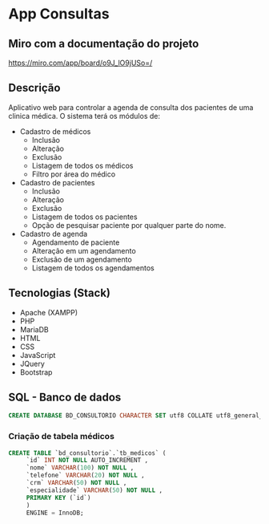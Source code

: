 # App Consultas

## Miro com a documentação do projeto
https://miro.com/app/board/o9J_lO9jUSo=/

## Descrição
Aplicativo web para controlar a agenda de consulta dos pacientes de uma clinica médica. O sistema terá os módulos de:
- Cadastro de médicos
    - Inclusão
    - Alteração
    - Exclusão
    - Listagem de todos os médicos
    - Filtro por área do médico
- Cadastro de pacientes
    - Inclusão
    - Alteração
    - Exclusão
    - Listagem de todos os pacientes
    - Opção de pesquisar paciente por qualquer parte do nome.
- Cadastro de agenda
    - Agendamento de paciente
    - Alteração em um agendamento
    - Exclusão de um agendamento 
    - Listagem de todos os agendamentos
## Tecnologias (Stack)
* Apache (XAMPP)
* PHP
* MariaDB
* HTML
* CSS
* JavaScript
* JQuery
* Bootstrap

## SQL - Banco de dados
```sql
CREATE DATABASE BD_CONSULTORIO CHARACTER SET utf8 COLLATE utf8_general_ci;
```

### Criação de tabela médicos

```sql
CREATE TABLE `bd_consultorio`.`tb_medicos` (
     `id` INT NOT NULL AUTO_INCREMENT , 
     `nome` VARCHAR(100) NOT NULL , 
     `telefone` VARCHAR(20) NOT NULL , 
     `crm` VARCHAR(50) NOT NULL , 
     `especialidade` VARCHAR(50) NOT NULL , 
     PRIMARY KEY (`id`)
     )
     ENGINE = InnoDB;
```